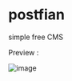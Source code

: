 # postfian
simple free CMS

Preview :

![image](https://github.com/benstitousofiane/postfian/assets/129552238/d3f8612b-c0a6-449f-8aa7-5da1ac49bf3f)
